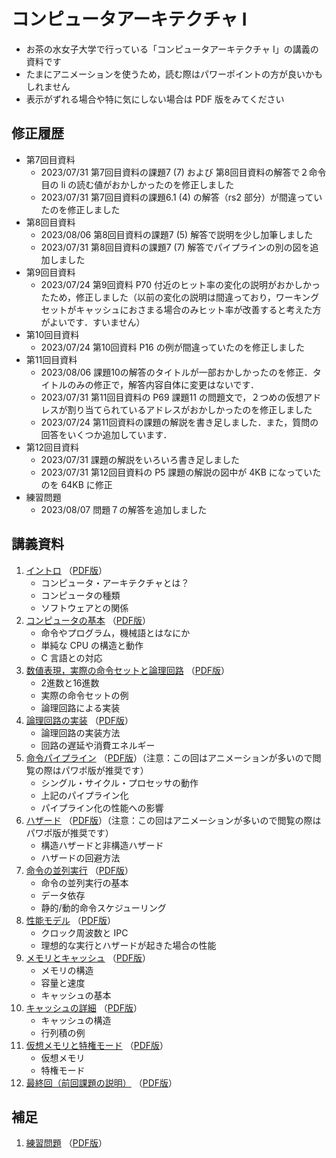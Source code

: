 # コンピュータアーキテクチャ I

* お茶の水女子大学で行っている「コンピュータアーキテクチャ I」の講義の資料です
* たまにアニメーションを使うため，読む際はパワーポイントの方が良いかもしれません
* 表示がずれる場合や特に気にしない場合は PDF 版をみてください

## 修正履歴

* 第7回目資料
    * 2023/07/31 第7回目資料の課題7 (7) および 第8回目資料の解答で２命令目の li の読む値がおかしかったのを修正しました
    * 2023/07/31 第7回目資料の課題6.1 (4) の解答（rs2 部分）が間違っていたのを修正しました
* 第8回目資料
    * 2023/08/06 第8回目資料の課題7 (5) 解答で説明を少し加筆しました
    * 2023/07/31 第8回目資料の課題7 (7) 解答でパイプラインの別の図を追加しました
* 第9回目資料
    * 2023/07/24 第9回資料 P70 付近のヒット率の変化の説明がおかしかったため，修正しました（以前の変化の説明は間違っており，ワーキングセットがキャッシュにおさまる場合のみヒット率が改善すると考えた方がよいです．すいません）
* 第10回目資料
    * 2023/07/24 第10回資料 P16 の例が間違っていたのを修正しました
* 第11回目資料
    * 2023/08/06 課題10の解答のタイトルが一部おかしかったのを修正．タイトルのみの修正で，解答内容自体に変更はないです．
    * 2023/07/31 第11回目資料の P69 課題11 の問題文で，２つめの仮想アドレスが割り当てられているアドレスがおかしかったのを修正しました
    * 2023/07/24 第11回資料の課題の解説を書き足しました．また，質問の回答をいくつか追加しています． 
* 第12回目資料
    * 2023/07/31 課題の解説をいろいろ書き足しました
    * 2023/07/31 第12回目資料の P5 課題の解説の図中が 4KB になっていたのを 64KB に修正
* 練習問題
    * 2023/08/07 問題７の解答を追加しました


## 講義資料

1. [イントロ](./cai-shioya-01.pptx?raw=true) （[PDF版](./cai-shioya-01.pdf)）
    * コンピュータ・アーキテクチャとは？
    * コンピュータの種類
    * ソフトウェアとの関係
2. [コンピュータの基本](./cai-shioya-02.pptx?raw=true) （[PDF版](./cai-shioya-02.pdf)）
    * 命令やプログラム，機械語とはなにか
    * 単純な CPU の構造と動作
    * C 言語との対応
3. [数値表現，実際の命令セットと論理回路](./cai-shioya-03.pptx?raw=true) （[PDF版](./cai-shioya-03.pdf)）
    * 2進数と16進数
    * 実際の命令セットの例
    * 論理回路による実装
4. [論理回路の実装](./cai-shioya-04.pptx?raw=true) （[PDF版](./cai-shioya-04.pdf)）
    * 論理回路の実装方法
    * 回路の遅延や消費エネルギー
5. [命令パイプライン](./cai-shioya-05.pptx?raw=true) （[PDF版](./cai-shioya-05.pdf)）（注意：この回はアニメーションが多いので閲覧の際はパワポ版が推奨です）
    * シングル・サイクル・プロセッサの動作
    * 上記のパイプライン化
    * パイプライン化の性能への影響
6. [ハザード](./cai-shioya-06.pptx?raw=true) （[PDF版](./cai-shioya-06.pdf)）（注意：この回はアニメーションが多いので閲覧の際はパワポ版が推奨です）
    * 構造ハザードと非構造ハザード
    * ハザードの回避方法
7. [命令の並列実行](./cai-shioya-07.pptx?raw=true) （[PDF版](./cai-shioya-07.pdf)）
    * 命令の並列実行の基本
    * データ依存
    * 静的/動的命令スケジューリング
8. [性能モデル](./cai-shioya-08.pptx?raw=true) （[PDF版](./cai-shioya-08.pdf)）
    * クロック周波数と IPC 
    * 理想的な実行とハザードが起きた場合の性能
9. [メモリとキャッシュ](./cai-shioya-09.pptx?raw=true) （[PDF版](./cai-shioya-09.pdf)）
    * メモリの構造
    * 容量と速度
    * キャッシュの基本
10. [キャッシュの詳細](./cai-shioya-10.pptx?raw=true) （[PDF版](./cai-shioya-10.pdf)）
    * キャッシュの構造
    * 行列積の例
11. [仮想メモリと特権モード](./cai-shioya-11.pptx?raw=true) （[PDF版](./cai-shioya-11.pdf)）
    * 仮想メモリ
    * 特権モード
12. [最終回（前回課題の説明）](./cai-shioya-12.pptx?raw=true) （[PDF版](./cai-shioya-12.pdf)）

## 補足
1. [練習問題](./cai-shioya-exercises.pptx?raw=true) （[PDF版](./cai-shioya-exercises.pdf)）

